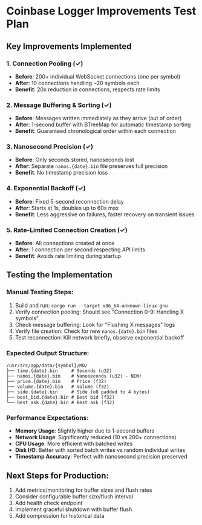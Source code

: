 # Coinbase Logger Improvements Test Plan

## Key Improvements Implemented

### 1. Connection Pooling (✓)
- **Before**: 200+ individual WebSocket connections (one per symbol)
- **After**: 10 connections handling ~20 symbols each
- **Benefit**: 20x reduction in connections, respects rate limits

### 2. Message Buffering & Sorting (✓)
- **Before**: Messages written immediately as they arrive (out of order)
- **After**: 1-second buffer with BTreeMap for automatic timestamp sorting
- **Benefit**: Guaranteed chronological order within each connection

### 3. Nanosecond Precision (✓)
- **Before**: Only seconds stored, nanoseconds lost
- **After**: Separate `nanos.{date}.bin` file preserves full precision
- **Benefit**: No timestamp precision loss

### 4. Exponential Backoff (✓)
- **Before**: Fixed 5-second reconnection delay
- **After**: Starts at 1s, doubles up to 60s max
- **Benefit**: Less aggressive on failures, faster recovery on transient issues

### 5. Rate-Limited Connection Creation (✓)
- **Before**: All connections created at once
- **After**: 1 connection per second respecting API limits
- **Benefit**: Avoids rate limiting during startup

## Testing the Implementation

### Manual Testing Steps:
1. Build and run: `cargo run --target x86_64-unknown-linux-gnu`
2. Verify connection pooling: Should see "Connection 0-9: Handling X symbols"
3. Check message buffering: Look for "Flushing X messages" logs
4. Verify file creation: Check for new `nanos.{date}.bin` files
5. Test reconnection: Kill network briefly, observe exponential backoff

### Expected Output Structure:
```
/usr/src/app/data/{symbol}/MD/
├── time.{date}.bin     # Seconds (u32)
├── nanos.{date}.bin    # Nanoseconds (u32) - NEW!
├── price.{date}.bin    # Price (f32)
├── volume.{date}.bin   # Volume (f32)
├── side.{date}.bin     # Side (u8 padded to 4 bytes)
├── best_bid.{date}.bin # Best bid (f32)
└── best_ask.{date}.bin # Best ask (f32)
```

### Performance Expectations:
- **Memory Usage**: Slightly higher due to 1-second buffers
- **Network Usage**: Significantly reduced (10 vs 200+ connections)
- **CPU Usage**: More efficient with batched writes
- **Disk I/O**: Better with sorted batch writes vs random individual writes
- **Timestamp Accuracy**: Perfect with nanosecond precision preserved

## Next Steps for Production:
1. Add metrics/monitoring for buffer sizes and flush rates
2. Consider configurable buffer size/flush interval
3. Add health check endpoint
4. Implement graceful shutdown with buffer flush
5. Add compression for historical data